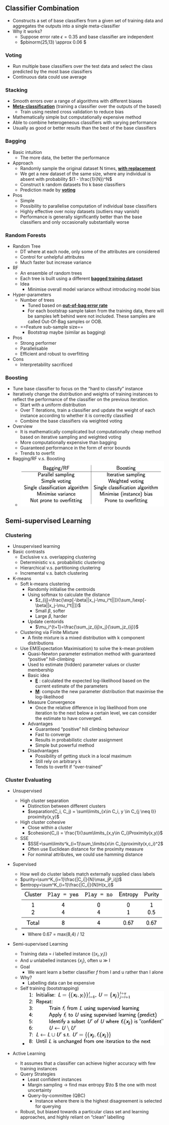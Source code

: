 ## Classifier Combination

- Constructs a set of base classifiers from a given set of training data and aggregates the outputs into a single meta-classifier
- Why it works?
  - Suppose error rate $\epsilon = 0.35$  and base classifier are independent
  - $pbinorm(25,13) \approx 0.06 $ 



### Voting

- Run multiple base classifiers over the test data and select the class predicted by the most base classifiers
- Continuous data could use average



### Stacking

- Smooth errors over a range of algorithms with different biases
- **<u>Meta-classification</u>** (training a classifier over the outputs of the based)
  - Train using nested cross validation to reduce bias
- Mathematically simple but computationally expensive method
- Able to combine heterogeneous classifiers with varying performance
- Usually as good or better results than the best of the base classifiers



### Bagging

- Basic intuition
  - The more data, the better the performance
- Approach
  - Randomly sample the original dataset N times, **<u>with replacement</u>**
  - We get a new dataset of the same size, where any individual is absent with probability $(1 - \frac{1}{N})^N$
  - Construct k random datasets fro k base classifiers
  - Prediction made by **<u>voting</u>**
- Pros
  - Simple
  - Possibility to parallelise computation of individual base classifiers
  - Highly effective over noisy datasets (outliers may vanish)
  - Performance is generally significantly better than the base classifiers and only occasionally substantially worse



### Random Forests

- Random Tree
  - DT where at each node, only some of the attributes are considered
  - Control for unhelpful attributes
  - Much faster but increase variance
- RF
  - An ensemble of random trees
  - Each tree is built using a different **<u>bagged training dataset</u>**
  - Idea
    - Minimise overall model variance without introducing model bias
- Hyper-parameters
  - Number of trees
    - Tuned based on **<u>out-of-bag error rate</u>**
    - For each bootstrap sample taken from the training data, there will be samples left behind were not included. These samples are called Out-Of-Bag samples or OOB.
  - ==Feature sub-sample size==
    - Bootstrap maybe (similar as bagging)
- Pros
  - Strong performer
  - Parallelisable
  - Efficient and robust to overfitting
- Cons
  - Interpretability sacrificed



### Boosting

- Tune base classifier to focus on the “hard to classify” instance
- Iteratively change the distribution and weights of training instances to reflect the performance of the classifier on the previous iteration.
  - Start with a uniform distribution
  - Over T iterations, train a classifier and update the weight of each instance according to whether it is correctly classified
  - Combine the base classifiers via weighted voting
- Overview
  - It is mathematically complicated but computationally cheap method based on iterative sampling and weighted voting
  - More computationally expensive than bagging
  - Guaranteed performance in the form of error bounds
  - Trends to overfit
- Bagging/RF v.s. Boosting
  - ![image-20190615154242603](assets/image-20190615154242603.png)





## Semi-supervised Learning



### Clustering

- Unsupervised learning
- Basic contrasts
  - Exclusive v.s. overlapping clustering
  - Deterministic v.s. probabilistic clustering
  - Hierarchical v.s. partitioning clustering
  - Incremental v.s. batch clustering
- K-means
  - Soft k-means clustering
    - Randomly initialise the centroids
    - Using softmax to calculate the distance
      - $z_{ij}=\frac{\exp[-\beta||x_j-\mu_i^t||]}{\sum_l\exp[-\beta||x_j-\mu_I^t||]}$
      - Small $\beta$, softer
      - Large $\beta$, harder
    - Update centorids
      - $\mu_i^{t+1}=\frac{\sum_jz_{ij}x_j}{\sum_jz_{ij}}$
  - Clustering via Finite Mixture
    - A finite mixture is a mixed distribution with k component distributions
  - Use EM(Expectation Maximisation) to solve the k-mean problem
    - Quasi-Newton parameter estimation method with guaranteed “positive” hill-climbing
    - Used to estimate (hidden) parameter values or cluster membership
    - Basic idea
      - **<u>E</u>** : calculated the expected log-likelihood based on the current estimate of the parameters
      - **<u>M</u>**: compute the new parameter distribution that maximise the log-likelihood
    - Measure Convergence
      - Once the relative difference in log likelihood from one iteration to the next below a certain level, we can consider the estimate to have converged.
    - Advantages
      - Guaranteed “positive” hill climbing behaviour
      - Fast to converge
      - Results in probabilistic cluster assignment
      - Simple but powerful method
    - Disadvantages
      - Possibility of getting stuck in a local maximum
      - Still rely on arbitrary k
      - Tends to overfit if “over-trained”



### Cluster Evaluating

- Unsupervised
  - High cluster separation
    - Distinction between different clusters
    - $separation(C_i, C_j) = \sum\limits_{x\in C_i, y \in C_{j \neq I}} proximity(x,y)$
  - High cluster cohesive
    - Close within a cluster
    - $cohesion(C_i) = \frac{1}{\sum\limits_{x,y\in C_i}Proximity(x,y)}$
  - SSE
    - $SSE=\sum\limits^k_{i=1}\sum_\limits{x\in C_i}proximity(x,c_i)^2$
    - Often use Euclidean distance for the proximity measure
    - For nominal attributes, we could use hamming distance
- Supervised
  - How well do cluster labels match externally supplied class labels
  - $purity=\sum^K_{i=1}\frac{|C_i|}{N}\max_jP_i(j)$
  - $entropy=\sum^K_{i=1}\frac{|C_i|}{N}H(x_i)$
  - ![image-20190615164524229](assets/image-20190615164524229.png)
    - Where 0.67 = max(8,4) / 12
- Semi-supervised Learning
  - Training data = $i$ labelled instance $\{(x_i, y_i)\}$
  - And $u$ unlabelled instances {$x_j$}, often u $\gg$ I
  - Goal
    - We want learn a better classifier $f$ from I and u rather than I alone
  - Why?
    - Labelling data can be expensive
  - Self training (bootstrapping)
    - ![image-20190615170105809](assets/image-20190615170105809.png)

- Active Learning
  - It assumes that a classifier can achieve higher accuracy with few training instances
  - Query Strategies
    - Least confident instances
    - Margin sampling $\to$ find max entropy $\to $ the one with most uncertainty
    - Query-by-committee (QBC)
      - Instance where there is the highest disagreement is selected for querying
  - Robust, but biased towards a particular class set and learning approaches, and highly reliant on “clean” labelling